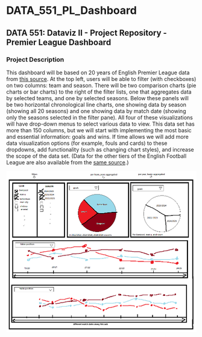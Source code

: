 # DATA_551_PL_Dashboard

## DATA 551: Dataviz II - Project Repository - Premier League Dashboard

### Project Description

This dashboard will be based on 20 years of English Premier League data from [this source](https://www.football-data.co.uk/englandm.php). At the top left, users will be able to filter (with checkboxes) on two columns: team and season. There will be two comparison charts (pie charts or bar charts) to the right of the filter lists, one that aggregates data by selected teams, and one by selected seasons. Below these panels will be two horizontal chronological line charts, one showing data by season (showing all 20 seasons) and one showing data by match date (showing only the seasons selected in the filter pane). All four of these visualizations will have drop-down menus to select various data to view. This data set has more than 150 columns, but we will start with implementing the most basic and essential information: goals and wins. If time allows we will add more data visualization options (for example, fouls and cards) to these dropdowns, add functionality (such as changing chart styles), and increase the scope of the data set. (Data for the other tiers of the English Football League are also available from the [same source](https://www.football-data.co.uk/englandm.php).)

![image](img/sketch.png)
